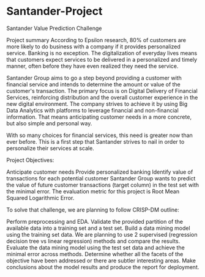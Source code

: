 # Santander-Project
Santander Value Prediction Challenge


Project summary
According to Epsilon research, 80% of customers are more likely to do business with a company if it provides personalized service. Banking is no exception. The digitalization of everyday lives means that customers expect services to be delivered in a personalized and timely manner, often before they have even realized they need the service.

Santander Group aims to go a step beyond providing a customer with financial service and intends to determine the amount or value of the customer's transaction. The primary focus is on Digital Delivery of Financial Services, reinforcing distribution and the overall customer experience in the new digital environment. The company strives to achieve it by using Big Data Analytics with platforms to leverage financial and non-financial information. That means anticipating customer needs in a more concrete, but also simple and personal way.

With so many choices for financial services, this need is greater now than ever before. This is a first step that Santander strives to nail in order to personalize their services at scale.

Project Objectives:

Anticipate customer needs
Provide personalized banking
Identify value of transactions for each potential customer
Santander Group wants to predict the value of future customer transactions (target column) in the test set with the minimal error. The evaluation metric for this project is Root Mean Squared Logarithmic Error.

To solve that challenge, we are planning to follow CRISP-DM outline:

Perform preprocessing and EDA.
Validate the provided partition of the available data into a training set and a test set.
Build a data mining model using the training set data. We are planning to use 2 supervised (regression decision tree vs linear regression) methods and compare the results.
Evaluate the data mining model using the test set data and achieve the minimal error across methods.
Determine whether all the facets of the objective have been addressed or there are subtler interesting areas.
Make conclusions about the model results and produce the report for deployment.
